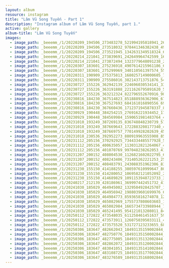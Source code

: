 ```yaml
---
layout: album
resource: instagram
title: "Lâm Vũ Song Tuyến - Part 1"
description: "Instagram album of Lâm Vũ Song Tuyến, part 1."
active: gallery
album-title: "Lâm Vũ Song Tuyến"
images:
  - image_path: _beeemm_/1/20220209_194506_273483278_521994195818941_2655380980486924829_n.jpg
  - image_path: _beeemm_/1/20220209_194506_273518032_978441346382438_4977357916142349547_n.jpg
  - image_path: _beeemm_/1/20220209_194506_273521945_1342631349518324_6918302484164586602_n.jpg
  - image_path: _beeemm_/1/20220214_221041_273839691_242649964742599_1614756487695559142_n.jpg
  - image_path: _beeemm_/1/20220214_221041_273872494_1323779648091238_2499499681543114727_n.jpg
  - image_path: _beeemm_/1/20220307_183601_275236918_4907614215961186_656983971680708688_n.jpg
  - image_path: _beeemm_/1/20220307_183601_275299969_340110561397574_5593214314335629583_n.jpg
  - image_path: _beeemm_/1/20220311_190909_275375813_1680257149000605_7303232055090261647_n.jpg
  - image_path: _beeemm_/1/20220311_190909_275586016_382143713751876_5455573223973563128_n.jpg
  - image_path: _beeemm_/1/20230727_155226_362942139_224696030534141_3390861603972915530_n.jpg
  - image_path: _beeemm_/1/20230727_155226_363191888_2211626795891620_502731764753292536_n.jpg
  - image_path: _beeemm_/1/20230727_155226_363212324_822796552670916_9059078683027892709_n.jpg
  - image_path: _beeemm_/1/20230816_184230_367514823_851888936362906_6752879527870499644_n.jpg
  - image_path: _beeemm_/1/20230816_184230_367527693_684161016890556_6910062811885689167_n.jpg
  - image_path: _beeemm_/1/20230816_184230_367660436_1712371945878337_8289546928539748401_n.jpg
  - image_path: _beeemm_/1/20230929_190448_384254215_276916221934452_1753996923659091306_n.jpg
  - image_path: _beeemm_/1/20230929_190448_384569984_1590651981483764_4748405266119764477_n.jpg
  - image_path: _beeemm_/1/20231010_193249_387269135_836748848230739_5793732727475028681_n.jpg
  - image_path: _beeemm_/1/20231010_193249_387669643_1722883208177340_4325082637419750928_n.jpg
  - image_path: _beeemm_/1/20231010_193249_387669757_770149928202639_4591776757037488329_n.jpg
  - image_path: _beeemm_/1/20231018_230536_392952273_880919963555908_856428935137962708_n.jpg
  - image_path: _beeemm_/1/20231112_205156_370292925_7344334485577928_5096055583229696962_n.jpg
  - image_path: _beeemm_/1/20231112_205156_400635057_1130312821264067_4902004481313868589_n.jpg
  - image_path: _beeemm_/1/20231112_205156_401070769_997048238262053_4108086294403833154_n.jpg
  - image_path: _beeemm_/1/20231207_200152_408004530_1126821602022795_6746822120167456243_n.jpg
  - image_path: _beeemm_/1/20231207_200152_408243406_731405262221253_2520592098176917031_n.jpg
  - image_path: _beeemm_/1/20231207_200152_408483791_243088351962306_8325727355953049844_n.jpg
  - image_path: _beeemm_/1/20231230_155150_414188255_380597610999647_8038305237491471045_n.jpg
  - image_path: _beeemm_/1/20231230_155150_414280052_1069582121052092_2882402235033396783_n.jpg
  - image_path: _beeemm_/1/20231230_155150_414689829_1091153948723733_388574972654041199_n.jpg
  - image_path: _beeemm_/1/20240217_212139_428186961_369997442451732_4149550837759528866_n.jpg
  - image_path: _beeemm_/1/20241030_185029_464945002_1329504928425707_1614840731130808020_n.jpg
  - image_path: _beeemm_/1/20241030_185029_464956942_1988039601699976_6348546919306237331_n.jpg
  - image_path: _beeemm_/1/20241030_185029_464984773_859365816274078_1280432279942670858_n.jpg
  - image_path: _beeemm_/1/20241030_185029_465082969_1755737808603603_1312614026259169938_n.jpg
  - image_path: _beeemm_/1/20241030_185029_465082984_1665734733988944_7832368719024638416_n.jpg
  - image_path: _beeemm_/1/20241030_185029_465241495_954121013208011_845075244705609384_n.jpg
  - image_path: _beeemm_/1/20250112_172822_473548035_611258461451637_5903048283147665755_n.jpg
  - image_path: _beeemm_/1/20250112_172822_473573911_1260750395033111_4591995439286619523_n.jpg
  - image_path: _beeemm_/1/20250112_172822_473575520_531727123233655_6801181366896600208_n.jpg
  - image_path: _beeemm_/1/20250306_183647_482662043_18493135159002844_2553730546996754044_n.jpg
  - image_path: _beeemm_/1/20250306_183647_482750776_18493135150002844_5018359559569969426_n.jpg
  - image_path: _beeemm_/1/20250306_183647_482775005_18493135132002844_5784690985277792992_n.jpg
  - image_path: _beeemm_/1/20250306_183647_482862072_18493135120002844_5633146751209895937_n.jpg
  - image_path: _beeemm_/1/20250306_183647_483041051_18493135141002844_582478719736917752_n.jpg
  - image_path: _beeemm_/1/20250306_183647_483108725_18493135177002844_1287445098697446011_n.jpg
  - image_path: _beeemm_/1/20250306_183647_483276589_18493135168002844_5942415663604750801_n.jpg
---
```

